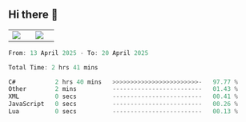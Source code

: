 ## Hi there 👋

<p align="center">
  <table align="center">
  <tr border="none">
  <td width="35%" align="center">
    <img  align="center"  src="http://github-profile-summary-cards.vercel.app/api/cards/stats?username=ricepunk&theme=github_dark" />
  </td>
    
  <td width="65%" align="center">
    <img  align="center"  src="http://github-profile-summary-cards.vercel.app/api/cards/profile-details?username=ricepunk&theme=github_dark" />
  </td>
  </tr>
  </table>
</p>

<!--START_SECTION:waka-->

```typescript
From: 13 April 2025 - To: 20 April 2025

Total Time: 2 hrs 41 mins

C#           2 hrs 40 mins   >>>>>>>>>>>>>>>>>>>>>>>>-   97.77 %
Other        2 mins          -------------------------   01.43 %
XML          0 secs          -------------------------   00.41 %
JavaScript   0 secs          -------------------------   00.26 %
Lua          0 secs          -------------------------   00.13 %
```

<!--END_SECTION:waka-->
